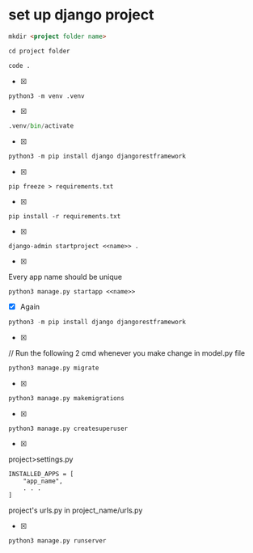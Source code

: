 # set up django project
```md
mkdir <project folder name>

cd project folder

code .
```
- [x] 
```py
python3 -m venv .venv
```
- [x] 
```py
.venv/bin/activate
```
- [x] 
```py
python3 -m pip install django djangorestframework
```
- [x] 
```
pip freeze > requirements.txt
```
- [x] 
```
pip install -r requirements.txt
```
- [x] 
```
django-admin startproject <<name>> .
```
- [x] 
Every app name should be unique
```
python3 manage.py startapp <<name>>
```

- [x] Again
```py
python3 -m pip install django djangorestframework
```

- [x] 
// Run the following 2 cmd whenever you make change in model.py file
```py
python3 manage.py migrate
```
- [x] 
```py
python3 manage.py makemigrations
```
- [x] 
```
python3 manage.py createsuperuser
```
- [x] 
project>settings.py 
```
INSTALLED_APPS = [
    "app_name",
    . . . 
]
```

project's urls.py in project_name/urls.py

- [x] 
```py
python3 manage.py runserver
```
